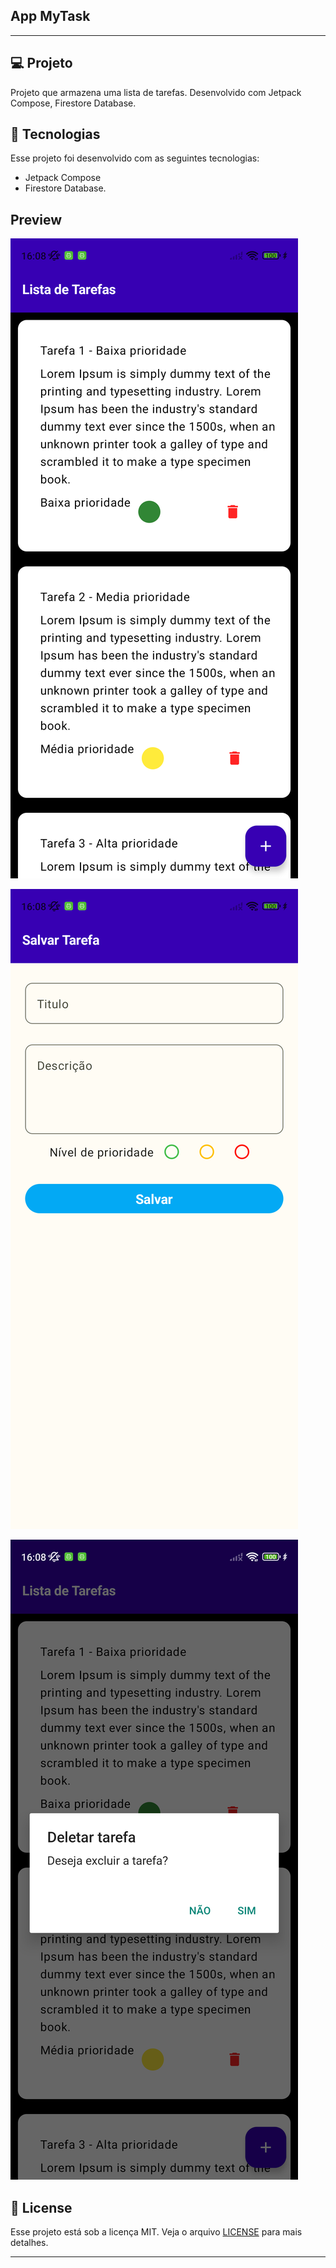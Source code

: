 ## App MyTask
---
## 💻 Projeto

Projeto que armazena uma lista de tarefas.
Desenvolvido com Jetpack Compose, Firestore Database. 

## 🚀 Tecnologias

Esse projeto foi desenvolvido com as seguintes tecnologias:

- Jetpack Compose
- Firestore Database. 

## Preview

![](https://raw.githubusercontent.com/mayconeves/myTask/main/img/screenshot-1722366492874.png)


![](https://github.com/mayconeves/myTask/blob/main/img/screenshot-1722366501837.png?raw=true)


![](https://github.com/mayconeves/myTask/blob/main/img/screenshot-1722366514798.png?raw=true)



## 📝 License

Esse projeto está sob a licença MIT. Veja o arquivo [LICENSE](LICENSE) para mais detalhes.

---

